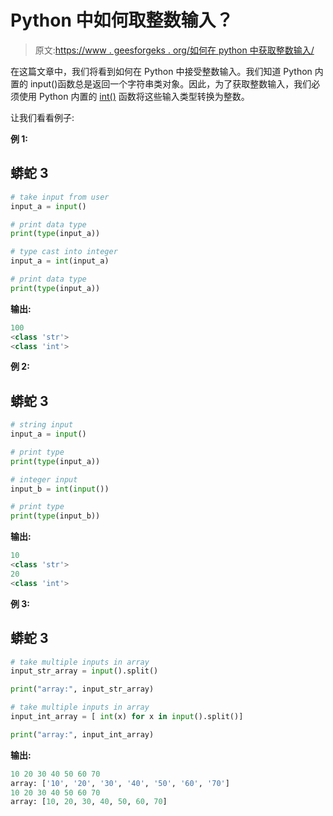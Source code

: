 # Python 中如何取整数输入？

> 原文:[https://www . geesforgeks . org/如何在 python 中获取整数输入/](https://www.geeksforgeeks.org/how-to-take-integer-input-in-python/)

在这篇文章中，我们将看到如何在 Python 中接受整数输入。我们知道 Python 内置的 input()函数总是返回一个字符串类对象。因此，为了获取整数输入，我们必须使用 Python 内置的 [int()](https://www.geeksforgeeks.org/python-int-function/) 函数将这些输入类型转换为整数。

让我们看看例子:

**例 1:**

## 蟒蛇 3

```py
# take input from user
input_a = input()

# print data type
print(type(input_a))

# type cast into integer
input_a = int(input_a)

# print data type
print(type(input_a))
```

**输出:**

```py
100
<class 'str'>
<class 'int'>

```

**例 2:**

## 蟒蛇 3

```py
# string input
input_a = input()

# print type
print(type(input_a))

# integer input
input_b = int(input())

# print type
print(type(input_b))
```

**输出:**

```py
10
<class 'str'>
20
<class 'int'>

```

**例 3:**

## 蟒蛇 3

```py
# take multiple inputs in array
input_str_array = input().split()

print("array:", input_str_array)

# take multiple inputs in array
input_int_array = [ int(x) for x in input().split()]

print("array:", input_int_array)
```

**输出:**

```py
10 20 30 40 50 60 70
array: ['10', '20', '30', '40', '50', '60', '70']
10 20 30 40 50 60 70
array: [10, 20, 30, 40, 50, 60, 70]

```